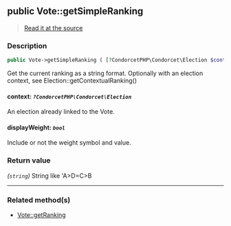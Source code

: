 ## public Vote::getSimpleRanking

> [Read it at the source](https://github.com/julien-boudry/Condorcet/blob/master/src/Vote.php#L450)

### Description    

```php
public Vote->getSimpleRanking ( [?CondorcetPHP\Condorcet\Election $context = null , bool $displayWeight = true] ): string
```

Get the current ranking as a string format. Optionally with an election context, see Election::getContextualRanking()
    

#### **context:** *`?CondorcetPHP\Condorcet\Election`*   
An election already linked to the Vote.    


#### **displayWeight:** *`bool`*   
Include or not the weight symbol and value.    


### Return value   

*(`string`)* String like 'A>D=C>B


---------------------------------------

### Related method(s)      

* [Vote::getRanking](/Docs/ApiReferences/Vote%20Class/public%20Vote--getRanking.md)    
